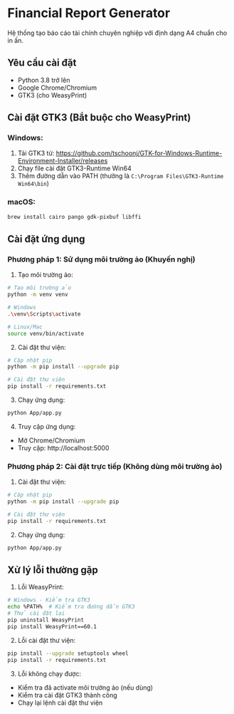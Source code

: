 # Financial Report Generator

Hệ thống tạo báo cáo tài chính chuyên nghiệp với định dạng A4 chuẩn cho in ấn.

## Yêu cầu cài đặt
- Python 3.8 trở lên
- Google Chrome/Chromium
- GTK3 (cho WeasyPrint)

## Cài đặt GTK3 (Bắt buộc cho WeasyPrint)

### Windows:
1. Tải GTK3 từ: https://github.com/tschoonj/GTK-for-Windows-Runtime-Environment-Installer/releases
2. Chạy file cài đặt GTK3-Runtime Win64
3. Thêm đường dẫn vào PATH (thường là `C:\Program Files\GTK3-Runtime Win64\bin`)

### macOS:
```bash
brew install cairo pango gdk-pixbuf libffi
```

## Cài đặt ứng dụng

### Phương pháp 1: Sử dụng môi trường ảo (Khuyến nghị)
1. Tạo môi trường ảo:
```bash
# Tạo môi trường ảo
python -m venv venv

# Windows
.\venv\Scripts\activate

# Linux/Mac
source venv/bin/activate
```

2. Cài đặt thư viện:
```bash
# Cập nhật pip
python -m pip install --upgrade pip

# Cài đặt thư viện
pip install -r requirements.txt
```

3. Chạy ứng dụng:
```bash
python App/app.py
```

4. Truy cập ứng dụng:
- Mở Chrome/Chromium
- Truy cập: http://localhost:5000

### Phương pháp 2: Cài đặt trực tiếp (Không dùng môi trường ảo)
1. Cài đặt thư viện:
```bash
# Cập nhật pip
python -m pip install --upgrade pip

# Cài đặt thư viện
pip install -r requirements.txt
```

2. Chạy ứng dụng:
```bash
python App/app.py
```
## Xử lý lỗi thường gặp

1. Lỗi WeasyPrint:
```bash
# Windows - Kiểm tra GTK3
echo %PATH%  # Kiểm tra đường dẫn GTK3
# Thử cài đặt lại
pip uninstall WeasyPrint
pip install WeasyPrint==60.1
```

2. Lỗi cài đặt thư viện:
```bash
pip install --upgrade setuptools wheel
pip install -r requirements.txt
```

3. Lỗi không chạy được:
- Kiểm tra đã activate môi trường ảo (nếu dùng)
- Kiểm tra cài đặt GTK3 thành công
- Chạy lại lệnh cài đặt thư viện
